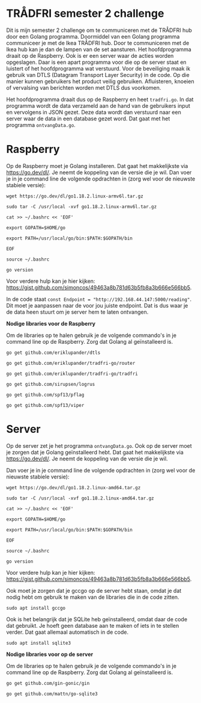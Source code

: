 # TRÅDFRI semester 2 challenge
Dit is mijn semester 2 challenge om te communiceren met de TRÅDFRI hub door een Golang programma. Doormiddel van een Golang programma communiceer je met de Ikea TRÅDFRI hub. Door te communiceren met de Ikea hub kan je dan de lampen van de set aansturen. Het hoofdprogramma draait op de Raspberry. Ook is er een server waar de acties worden opgeslagen. Daar is een apart programma voor die op de server staat en luistert of het hoofdprogramma wat verstuurd. Voor de beveiliging maak ik gebruik van DTLS (Datagram Transport Layer Security) in de code. Op die manier kunnen gebruikers het product veilig gebruiken. Afluisteren, knoeien of vervalsing van berichten worden met DTLS dus voorkomen.  

Het hoofdprogramma draait dus op de Raspberry en heet ```tradfri.go```. In dat programma wordt de data verzameld aan de hand van de gebruikers input en vervolgens in JSON gezet. Deze data wordt dan verstuurd naar een server waar de data in een database gezet word. Dat gaat met het programma ```ontvangData.go```.




# Raspberry
Op de Raspberry moet je Golang installeren. Dat gaat het makkelijkste via https://go.dev/dl/. Je neemt de koppeling van de versie die je wil. Dan voer je in je command line de volgende opdrachten in (zorg wel voor de nieuwste stabiele versie):


```wget https://go.dev/dl/go1.18.2.linux-armv6l.tar.gz```

```sudo tar -C /usr/local -xvf go1.18.2.linux-armv6l.tar.gz```

```cat >> ~/.bashrc << 'EOF'```

```export GOPATH=$HOME/go```

```export PATH=/usr/local/go/bin:$PATH:$GOPATH/bin```

```EOF```

```source ~/.bashrc```

```go version```


Voor verdere hulp kan je hier kijken: https://gist.github.com/simoncos/49463a8b781d63b5fb8a3b666e566bb5. 


In de code staat ```const Endpoint = "http://192.168.44.147:5000/reading"```. Dit moet je aanpassen naar de voor jou juiste endpoint. Dat is dus waar je de data heen stuurt om je server hem te laten ontvangen. 



**Nodige libraries voor de Raspberry**

Om de libraries op te halen gebruik je de volgende commando's in je command line op de Raspberry. Zorg dat Golang al geïnstalleerd is. 

```go get github.com/eriklupander/dtls```

```go get github.com/eriklupander/tradfri-go/router```

```go get github.com/eriklupander/tradfri-go/tradfri```

```go get github.com/sirupsen/logrus```

```go get github.com/spf13/pflag```

```go get github.com/spf13/viper```



# Server
Op de server zet je het programma ```ontvangData.go```. Ook op de server moet je zorgen dat je Golang geïnstalleerd hebt. Dat gaat het makkelijkste via https://go.dev/dl/. Je neemt de koppeling van de versie die je wil. 

Dan voer je in je command line de volgende opdrachten in (zorg wel voor de nieuwste stabiele versie): 

```wget https://go.dev/dl/go1.18.2.linux-amd64.tar.gz```

```sudo tar -C /usr/local -xvf go1.18.2.linux-amd64.tar.gz```

```cat >> ~/.bashrc << 'EOF'```

```export GOPATH=$HOME/go```

```export PATH=/usr/local/go/bin:$PATH:$GOPATH/bin```

```EOF```

```source ~/.bashrc```

```go version```


Voor verdere hulp kan je hier kijken: https://gist.github.com/simoncos/49463a8b781d63b5fb8a3b666e566bb5. 


Ook moet je zorgen dat je gccgo op de server hebt staan, omdat je dat nodig hebt om gebruik te maken van de libraries die in de code zitten. 

```sudo apt install gccgo```

Ook is het belangrijk dat je SQLite heb geïnstalleerd, omdat daar de code dat gebruikt. Je hoeft geen database aan te maken of iets in te stellen verder. Dat gaat allemaal automatisch in de code. 

```sudo apt install sqlite3```



**Nodige libraries voor op de server**

Om de libraries op te halen gebruik je de volgende commando's in je command line op de Raspberry. Zorg dat Golang al geïnstalleerd is. 

```go get github.com/gin-gonic/gin```

```go get github.com/mattn/go-sqlite3```


